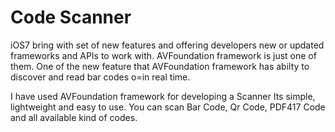 # Code Scanner

iOS7 bring with set of new features and offering developers new or updated frameworks and APIs to work with.
AVFoundation framework is just one of them. One of the new feature that AVFoundation framework has abilty to discover and read bar codes o=in real time.

I have used AVFoundation framework for developing a Scanner 
Its simple, lightweight and easy to use.
You can scan  Bar Code, Qr Code, PDF417 Code and all available kind of codes.

